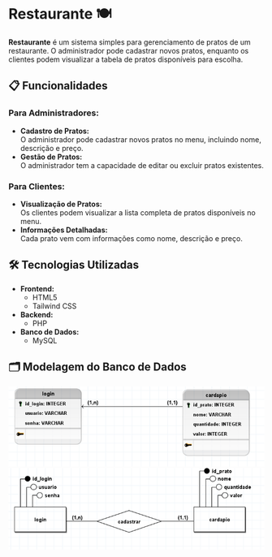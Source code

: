 # Restaurante 🍽️

**Restaurante** é um sistema simples para gerenciamento de pratos de um restaurante. O administrador pode cadastrar novos pratos, enquanto os clientes podem visualizar a tabela de pratos disponíveis para escolha.

## 📋 Funcionalidades

### Para Administradores:
- **Cadastro de Pratos:**  
  O administrador pode cadastrar novos pratos no menu, incluindo nome, descrição e preço.
- **Gestão de Pratos:**  
  O administrador tem a capacidade de editar ou excluir pratos existentes.

### Para Clientes:
- **Visualização de Pratos:**  
  Os clientes podem visualizar a lista completa de pratos disponíveis no menu.
- **Informações Detalhadas:**  
  Cada prato vem com informações como nome, descrição e preço.

## 🛠️ Tecnologias Utilizadas

- **Frontend:**  
  - HTML5  
  - Tailwind CSS  
- **Backend:**  
  - PHP  
- **Banco de Dados:**  
  - MySQL  

## 🗂️ Modelagem do Banco de Dados

<img src="logico-bbzao.png"/>
<img src="conceitual-bbzao.png"/>
